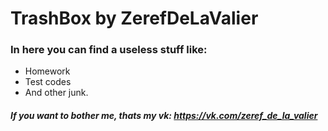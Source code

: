 # TrashBox by ZerefDeLaValier

### In here you can find a useless stuff like:
- Homework
- Test codes
- And other junk.

##### If you want to bother me, thats my vk: https://vk.com/zeref_de_la_valier